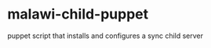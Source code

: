 malawi-child-puppet
===================

puppet script that installs and configures a sync child server
